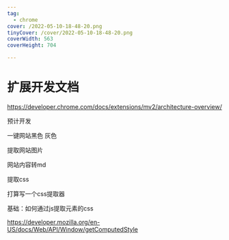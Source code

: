 ```yaml
---
tag:
  - chrome
cover: /2022-05-10-18-48-20.png
tinyCover: /cover/2022-05-10-18-48-20.png
coverWidth: 563
coverHeight: 704

---
```


# 扩展开发文档

<https://developer.chrome.com/docs/extensions/mv2/architecture-overview/>

预计开发

一键网站黑色 灰色

提取网站图片

网站内容转md

提取css

打算写一个css提取器

基础：如何通过js提取元素的css

<https://developer.mozilla.org/en-US/docs/Web/API/Window/getComputedStyle>
